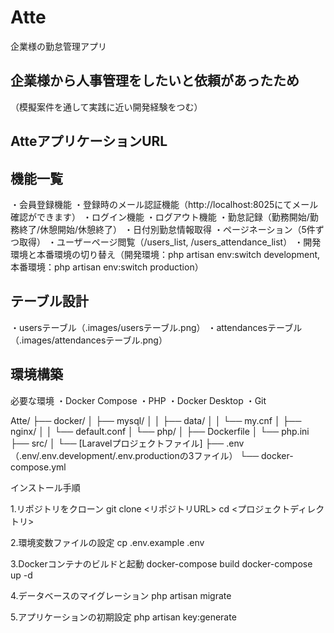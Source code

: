 # Atte
企業様の勤怠管理アプリ

## 企業様から人事管理をしたいと依頼があったため
（模擬案件を通して実践に近い開発経験をつむ）

## AtteアプリケーションURL

## 機能一覧
・会員登録機能
・登録時のメール認証機能（http://localhost:8025にてメール確認ができます）
・ログイン機能
・ログアウト機能
・勤怠記録（勤務開始/勤務終了/休憩開始/休憩終了）
・日付別勤怠情報取得
・ページネーション（5件ずつ取得）
・ユーザーページ閲覧（/users_list, /users_attendance_list）
・開発環境と本番環境の切り替え（開発環境：php artisan env:switch development, 本番環境：php artisan env:switch production）

## テーブル設計
・usersテーブル（.images/usersテーブル.png）
・attendancesテーブル（.images/attendancesテーブル.png）

## 環境構築
必要な環境
・Docker Compose
・PHP
・Docker Desktop
・Git

Atte/
├── docker/
│   ├── mysql/
│   │   ├── data/
│   │   └── my.cnf
│   ├── nginx/
│   │   └── default.conf
│   └── php/
│       ├── Dockerfile
│       └── php.ini
├── src/
│   └── [Laravelプロジェクトファイル]
├── .env（.env/.env.development/.env.productionの3ファイル）
└── docker-compose.yml

インストール手順

1.リポジトリをクローン
git clone <リポジトリURL>
cd <プロジェクトディレクトリ>

2.環境変数ファイルの設定
cp .env.example .env

3.Dockerコンテナのビルドと起動
docker-compose build
docker-compose up -d

4.データベースのマイグレーション
php artisan migrate

5.アプリケーションの初期設定
php artisan key:generate


